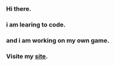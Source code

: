 ### Hi there.
### i am learing to code.
### and i am working on my own game.
### Visite my [site](https://bold-tweak-839105.framer.app/).

<!--
**DukeVZ/DukeVZ** is a ✨ _special_ ✨ repository because its `README.md` (this file) appears on your GitHub profile.

Here are some ideas to get you started:

- 🔭 I’m currently working on school stuff
- 🌱 I’m currently learning to code

